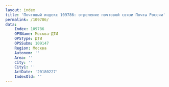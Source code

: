 ```yaml
---
layout: index
title: 'Почтовый индекс 109786: отделение почтовой связи Почты России'
permalink: /109786/
data:
    Index: 109786
    OPSName: Москва-ДТИ
    OPSType: ДТИ
    OPSSubm: 109147
    Region: Москва
    Autonom: ''
    Area: ''
    City: ''
    City1: ''
    ActDate: '20180227'
    IndexOld: ''
---
```

